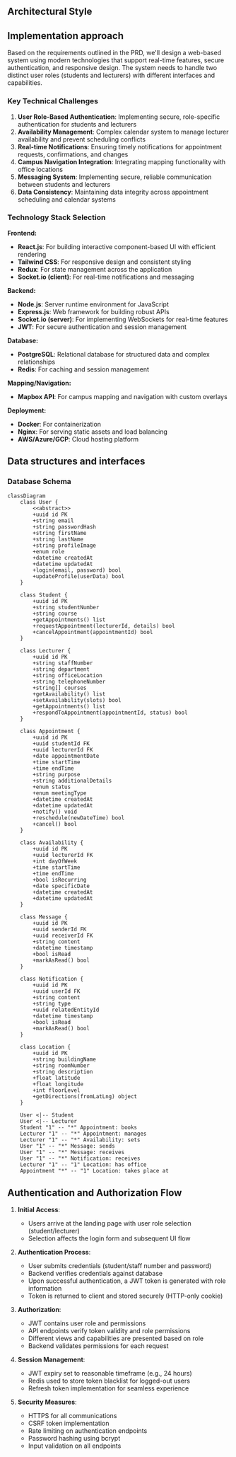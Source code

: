 ## Architectural Style
## Implementation approach

Based on the requirements outlined in the PRD, we'll design a web-based system using modern technologies that support real-time features, secure authentication, and responsive design. The system needs to handle two distinct user roles (students and lecturers) with different interfaces and capabilities.

### Key Technical Challenges

1. **User Role-Based Authentication**: Implementing secure, role-specific authentication for students and lecturers
2. **Availability Management**: Complex calendar system to manage lecturer availability and prevent scheduling conflicts
3. **Real-time Notifications**: Ensuring timely notifications for appointment requests, confirmations, and changes
4. **Campus Navigation Integration**: Integrating mapping functionality with office locations
5. **Messaging System**: Implementing secure, reliable communication between students and lecturers
6. **Data Consistency**: Maintaining data integrity across appointment scheduling and calendar systems

### Technology Stack Selection

**Frontend:**
- **React.js**: For building interactive component-based UI with efficient rendering
- **Tailwind CSS**: For responsive design and consistent styling
- **Redux**: For state management across the application
- **Socket.io (client)**: For real-time notifications and messaging

**Backend:**
- **Node.js**: Server runtime environment for JavaScript
- **Express.js**: Web framework for building robust APIs
- **Socket.io (server)**: For implementing WebSockets for real-time features
- **JWT**: For secure authentication and session management

**Database:**
- **PostgreSQL**: Relational database for structured data and complex relationships
- **Redis**: For caching and session management

**Mapping/Navigation:**
- **Mapbox API**: For campus mapping and navigation with custom overlays

**Deployment:**
- **Docker**: For containerization
- **Nginx**: For serving static assets and load balancing
- **AWS/Azure/GCP**: Cloud hosting platform

## Data structures and interfaces

### Database Schema

```mermaid
classDiagram
    class User {
        <<abstract>>
        +uuid id PK
        +string email
        +string passwordHash
        +string firstName
        +string lastName
        +string profileImage
        +enum role
        +datetime createdAt
        +datetime updatedAt
        +login(email, password) bool
        +updateProfile(userData) bool
    }
    
    class Student {
        +uuid id PK
        +string studentNumber
        +string course
        +getAppointments() list
        +requestAppointment(lecturerId, details) bool
        +cancelAppointment(appointmentId) bool
    }
    
    class Lecturer {
        +uuid id PK
        +string staffNumber
        +string department
        +string officeLocation
        +string telephoneNumber
        +string[] courses
        +getAvailability() list
        +setAvailability(slots) bool
        +getAppointments() list
        +respondToAppointment(appointmentId, status) bool
    }
    
    class Appointment {
        +uuid id PK
        +uuid studentId FK
        +uuid lecturerId FK
        +date appointmentDate
        +time startTime
        +time endTime
        +string purpose
        +string additionalDetails
        +enum status
        +enum meetingType
        +datetime createdAt
        +datetime updatedAt
        +notify() void
        +reschedule(newDateTime) bool
        +cancel() bool
    }
    
    class Availability {
        +uuid id PK
        +uuid lecturerId FK
        +int dayOfWeek
        +time startTime
        +time endTime
        +bool isRecurring
        +date specificDate
        +datetime createdAt
        +datetime updatedAt
    }
    
    class Message {
        +uuid id PK
        +uuid senderId FK
        +uuid receiverId FK
        +string content
        +datetime timestamp
        +bool isRead
        +markAsRead() bool
    }
    
    class Notification {
        +uuid id PK
        +uuid userId FK
        +string content
        +string type
        +uuid relatedEntityId
        +datetime timestamp
        +bool isRead
        +markAsRead() bool
    }
    
    class Location {
        +uuid id PK
        +string buildingName
        +string roomNumber
        +string description
        +float latitude
        +float longitude
        +int floorLevel
        +getDirections(fromLatLng) object
    }
    
    User <|-- Student
    User <|-- Lecturer
    Student "1" -- "*" Appointment: books
    Lecturer "1" -- "*" Appointment: manages
    Lecturer "1" -- "*" Availability: sets
    User "1" -- "*" Message: sends
    User "1" -- "*" Message: receives
    User "1" -- "*" Notification: receives
    Lecturer "1" -- "1" Location: has office
    Appointment "*" -- "1" Location: takes place at
```
## Authentication and Authorization Flow

1. **Initial Access**:
   - Users arrive at the landing page with user role selection (student/lecturer)
   - Selection affects the login form and subsequent UI flow

2. **Authentication Process**:
   - User submits credentials (student/staff number and password)
   - Backend verifies credentials against database
   - Upon successful authentication, a JWT token is generated with role information
   - Token is returned to client and stored securely (HTTP-only cookie)

3. **Authorization**:
   - JWT contains user role and permissions
   - API endpoints verify token validity and role permissions
   - Different views and capabilities are presented based on role
   - Backend validates permissions for each request

4. **Session Management**:
   - JWT expiry set to reasonable timeframe (e.g., 24 hours)
   - Redis used to store token blacklist for logged-out users
   - Refresh token implementation for seamless experience

5. **Security Measures**:
   - HTTPS for all communications
   - CSRF token implementation
   - Rate limiting on authentication endpoints
   - Password hashing using bcrypt
   - Input validation on all endpoints
